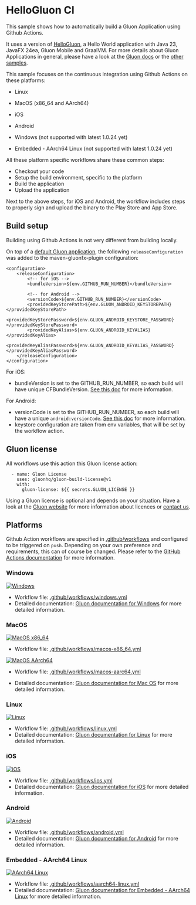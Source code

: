 
# HelloGluon CI

This sample shows how to automatically build a Gluon Application using Github Actions.

It uses a version of [HelloGluon](https://github.com/gluonhq/gluon-samples/tree/master/HelloGluon), a Hello World application with Java 23, JavaFX 24ea, Gluon Mobile and GraalVM.
For more details about Gluon Applications in general, please have a look at the [Gluon docs](https://docs.gluonhq.com) or the [other samples](https://gluonhq.com/developers/samples/). 

This sample focuses on the continuous integration using Github Actions on these platforms:

* Linux
* MacOS (x86_64 and AArch64)
* iOS
* Android
  
* Windows (not supported with latest 1.0.24 yet)
* Embedded - AArch64 Linux (not supported with latest 1.0.24 yet)

All these platform specific workflows share these common steps:

* Checkout your code
* Setup the build environment, specific to the platform
* Build the application
* Upload the application

Next to the above steps, for iOS and Android, the workflow includes steps to properly sign and upload the binary to the Play Store and App Store.


## Build setup

Building using Github Actions is not very different from building locally.

On top of a [default Gluon application](https://docs.gluonhq.com/#_getting_started), the following `releaseConfiguration` was added to the maven-gluonfx-plugin configuration:

```
<configuration>
    <releaseConfiguration>
        <!-- for iOS -->
        <bundleVersion>${env.GITHUB_RUN_NUMBER}</bundleVersion>
        
        <!-- for Android -->
        <versionCode>${env.GITHUB_RUN_NUMBER}</versionCode>
        <providedKeyStorePath>${env.GLUON_ANDROID_KEYSTOREPATH}</providedKeyStorePath>
        <providedKeyStorePassword>${env.GLUON_ANDROID_KEYSTORE_PASSWORD}</providedKeyStorePassword>
        <providedKeyAlias>${env.GLUON_ANDROID_KEYALIAS}</providedKeyAlias>
        <providedKeyAliasPassword>${env.GLUON_ANDROID_KEYALIAS_PASSWORD}</providedKeyAliasPassword>
    </releaseConfiguration>
</configuration>
```

For iOS:
* bundleVersion is set to the GITHUB_RUN_NUMBER, so each build will have unique CFBundleVersion. [See this doc](https://docs.gluonhq.com/#platforms_ios_distribution_build) for more information.

For Android:
* versionCode is set to the GITHUB_RUN_NUMBER, so each build will have a unique `android:versionCode`. [See this doc](https://docs.gluonhq.com/#platforms_ios_distribution_build) for more information.
* keystore configuration are taken from env variables, that will be set by the workflow action.

## Gluon license

All workflows use this action this Gluon license action:

      - name: Gluon License
        uses: gluonhq/gluon-build-license@v1
        with:
          gluon-license: ${{ secrets.GLUON_LICENSE }}

Using a Gluon license is optional and depends on your situation.
Have a look at the [Gluon website](https://gluonhq.com/products/mobile/buy/) for more information about licences or [contact us](https://gluonhq.com/about-us/contact-us/).


## Platforms

Github Action workflows are specified in [.github/workflows](https://github.com/gluonhq/hello-gluon-ci/tree/master/.github/workflows) and configured to be triggered on `push`.
Depending on your own preference and requirements, this can of course be changed. Please refer to the [GitHub Actions documentation](https://docs.github.com/en/free-pro-team@latest/actions) for more information.

### Windows

[![Windows](https://github.com/gluonhq/hello-gluon-ci/actions/workflows/windows.yml/badge.svg)](https://github.com/gluonhq/hello-gluon-ci/actions/workflows/windows.yml)

* Workflow file: [.github/workflows/windows.yml](https://github.com/gluonhq/hello-gluon-ci/blob/master/.github/workflows/windows.yml)
* Detailed documentation: [Gluon documentation for Windows](https://docs.gluonhq.com/#platforms_windows) for more detailed information.

### MacOS

[![MacOS x86_64](https://github.com/gluonhq/hello-gluon-ci/actions/workflows/macos-x86_64.yml/badge.svg)](https://github.com/gluonhq/hello-gluon-ci/actions/workflows/macos-x86_64.yml)

* Workflow file: [.github/workflows/macos-x86_64.yml](https://github.com/gluonhq/hello-gluon-ci/blob/master/.github/workflows/macos-x86_64.yml)

[![MacOS AArch64](https://github.com/gluonhq/hello-gluon-ci/actions/workflows/macos-aarch64.yml/badge.svg)](https://github.com/gluonhq/hello-gluon-ci/actions/workflows/macos-aarch64.yml)

* Workflow file: [.github/workflows/macos-aarc64.yml](https://github.com/gluonhq/hello-gluon-ci/blob/master/.github/workflows/macos-aarch64.yml)

* Detailed documentation: [Gluon documentation for Mac OS](https://docs.gluonhq.com/#platforms_macos) for more detailed information.

### Linux

[![Linux](https://github.com/gluonhq/hello-gluon-ci/actions/workflows/linux.yml/badge.svg)](https://github.com/gluonhq/hello-gluon-ci/actions/workflows/linux.yml)

* Workflow file: [.github/workflows/linux.yml](https://github.com/gluonhq/hello-gluon-ci/blob/master/.github/workflows/linux.yml)
* Detailed documentation: [Gluon documentation for Linux](https://docs.gluonhq.com/#platforms_linux) for more detailed information.

### iOS

[![iOS](https://github.com/gluonhq/hello-gluon-ci/actions/workflows/ios.yml/badge.svg)](https://github.com/gluonhq/hello-gluon-ci/actions/workflows/ios.yml)

* Workflow file: [.github/workflows/ios.yml](https://github.com/gluonhq/hello-gluon-ci/blob/master/.github/workflows/ios.yml)
* Detailed documentation: [Gluon documentation for iOS](https://docs.gluonhq.com/#platforms_ios) for more detailed information.

### Android

[![Android](https://github.com/gluonhq/hello-gluon-ci/actions/workflows/android.yml/badge.svg)](https://github.com/gluonhq/hello-gluon-ci/actions/workflows/android.yml)

* Workflow file: [.github/workflows/android.yml](https://github.com/gluonhq/hello-gluon-ci/blob/master/.github/workflows/android.yml)
* Detailed documentation: [Gluon documentation for Android](https://docs.gluonhq.com/#platforms_android) for more detailed information.

### Embedded - AArch64 Linux

[![AArch64 Linux](https://github.com/gluonhq/hello-gluon-ci/actions/workflows/aarch64-linux.yml/badge.svg)](https://github.com/gluonhq/hello-gluon-ci/actions/workflows/aarch64-linux.yml)

* Workflow file: [.github/workflows/aarch64-linux.yml](https://github.com/gluonhq/hello-gluon-ci/blob/master/.github/workflows/aarch64-linux.yml)
* Detailed documentation: [Gluon documentation for Embedded - AArch64 Linux](https://docs.gluonhq.com/#platforms_embedded) for more detailed information.
